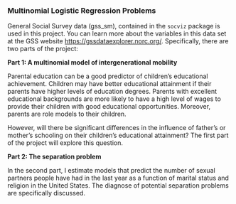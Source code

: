 ### Multinomial Logistic Regression Problems
                   
General Social Survey data (gss_sm), contained in the ``socviz`` package is used in this project. You can learn more about the variables in this data set at the GSS website https://gssdataexplorer.norc.org/. Specifically, there are two parts of the project:

**Part 1: A multinomial model of intergenerational mobility**                

Parental education can be a good predictor of children’s educational achievement. Children may have better educational attainment if their parents have higher levels of education degrees. Parents with excellent educational backgrounds are more likely to have a high level of wages to provide their children with good educational opportunities. Moreover, parents are role models to their children. 

However, will there be significant differences in the influence of father’s or mother’s schooling on their children’s educational attainment? The first part of the project will explore this question.

**Part 2: The separation problem**       

In the second part, I estimate models that predict the number of sexual partners people have had in the last year as a function of marital status and religion in the United States. The diagnose of potential separation problems are specifically discussed.



